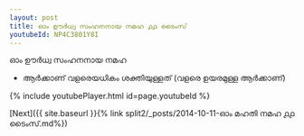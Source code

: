 ```yaml
---
layout: post
title: ഓം ഊർധ്വ സംഹനനായ നമഹ ൧൧ ടൈംസ്
youtubeId: NP4C3801Y8I
---
```

 
 
 ഓം ഊർധ്വ സംഹനനായ നമഹ 
 
 -  ആർക്കാണ് വളരെയധികം ശക്തിയുള്ളത് (വളരെ ഉയരമുള്ള ആർക്കാണ്) 
 
  
 
  
 
 
 
 
 
 


{% include youtubePlayer.html id=page.youtubeId %}
 
[Next]({{ site.baseurl }}{% link  split2/_posts/2014-10-11-ഓം മഹതി നമഹ ൧൧ ടൈംസ്.md%})
 
